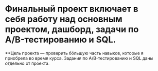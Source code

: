 # Финальный проект включает в себя работу над основным проектом, дашборд, задачи по A/B-тестированию и SQL.

**Цель проекта — проверить бóльшую часть навыков, которые я приобрела во время курса. 
Задания по A/B-тестированию и SQL даны отдельно от проекта.
